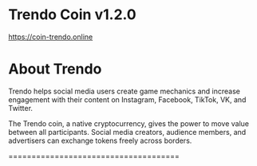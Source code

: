 Trendo Coin  v1.2.0
=====================================

https://coin-trendo.online

About Trendo
=====================================

Trendo helps social media users create game mechanics and increase engagement with their content on Instagram, Facebook, TikTok, VK, and Twitter. 

The Trendo coin, a native cryptocurrency, gives the power to move value between all participants. Social media creators, audience members, and advertisers can exchange tokens freely across borders.

=====================================
